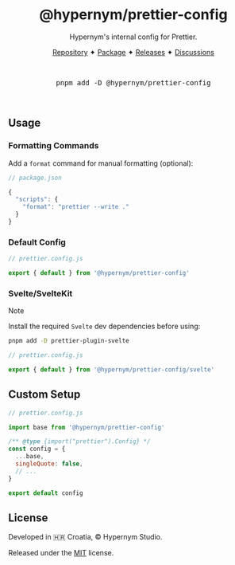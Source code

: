 <h1 align="center">@hypernym/prettier-config</h1>

<p align="center">Hypernym's internal config for Prettier.</p>

<p align="center">
  <a href="https://github.com/hypernym-studio/prettier-config">Repository</a>
  <span>✦</span>
  <a href="https://www.npmjs.com/package/@hypernym/prettier-config">Package</a>
  <span>✦</span>
  <a href="https://github.com/hypernym-studio/prettier-config/releases">Releases</a>
  <span>✦</span>
  <a href="https://github.com/hypernym-studio/prettier-config/discussions">Discussions</a>
</p>

<br>

<pre align="center">pnpm add -D @hypernym/prettier-config</pre>

<br>

## Usage

### Formatting Commands

Add a `format` command for manual formatting (optional):

```js
// package.json

{
  "scripts": {
    "format": "prettier --write ."
  }
}
```

### Default Config

```js
// prettier.config.js

export { default } from '@hypernym/prettier-config'
```

### Svelte/SvelteKit

> [!NOTE]
>
> Install the required `Svelte` dev dependencies before using:
>
> ```sh
> pnpm add -D prettier-plugin-svelte
> ```

```js
// prettier.config.js

export { default } from '@hypernym/prettier-config/svelte'
```

## Custom Setup

```js
// prettier.config.js

import base from '@hypernym/prettier-config'

/** @type {import("prettier").Config} */
const config = {
  ...base,
  singleQuote: false,
  // ...
}

export default config
```

## License

Developed in 🇭🇷 Croatia, © Hypernym Studio.

Released under the [MIT](LICENSE.txt) license.
